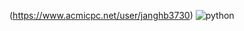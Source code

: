 (https://www.acmicpc.net/user/janghb3730)
![python](https://img.shields.io/badge/Python-3776AB.svg?&style=for-the-badge&logo=python&logoColor=white)
